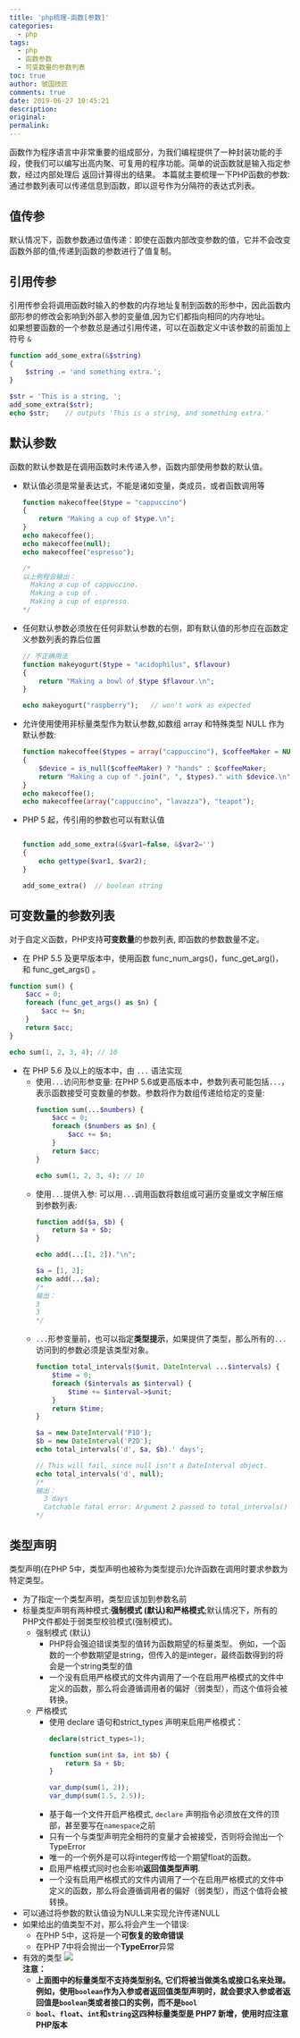 ```yaml
---
title: 'php梳理-函数[参数]'
categories:
  - php
tags:
  - php
  - 函数参数
  - 可变数量的参数列表
toc: true
author: 虢国技匠
comments: true
date: 2019-06-27 10:45:21
description:
original:
permalink:
---
```

函数作为程序语言中非常重要的组成部分，为我们编程提供了一种封装功能的手段，使我们可以编写出高内聚、可复用的程序功能。简单的说函数就是输入指定参数，经过内部处理后 返回计算得出的结果。 
本篇就主要梳理一下PHP函数的参数: 通过参数列表可以传递信息到函数，即以逗号作为分隔符的表达式列表。

<!-- more -->


## 值传参
默认情况下，函数参数通过值传递：即使在函数内部改变参数的值，它并不会改变函数外部的值;传递到函数的参数进行了值复制。

## 引用传参
引用传参会将调用函数时输入的参数的内存地址复制到函数的形参中，因此函数内部形参的修改会影响到外部入参的变量值,因为它们都指向相同的内存地址。      
如果想要函数的一个参数总是通过引用传递，可以在函数定义中该参数的前面加上符号 `&`

```php
function add_some_extra(&$string)
{
    $string .= 'and something extra.';
}

$str = 'This is a string, ';
add_some_extra($str);
echo $str;    // outputs 'This is a string, and something extra.'
```

## 默认参数
函数的默认参数是在调用函数时未传递入参，函数内部使用参数的默认值。
* 默认值必须是常量表达式，不能是诸如变量，类成员，或者函数调用等
  ```php
  function makecoffee($type = "cappuccino")
  {
      return "Making a cup of $type.\n";
  }
  echo makecoffee();
  echo makecoffee(null);
  echo makecoffee("espresso");

  /*
  以上例程会输出：
    Making a cup of cappuccino.
    Making a cup of .
    Making a cup of espresso.
  */
  ```
* 任何默认参数必须放在任何非默认参数的右侧，即有默认值的形参应在函数定义参数列表的靠后位置
  ```php
  // 不正确用法
  function makeyogurt($type = "acidophilus", $flavour)
  {
      return "Making a bowl of $type $flavour.\n";
  }

  echo makeyogurt("raspberry");   // won't work as expected
  ```
* 允许使用使用非标量类型作为默认参数,如数组 array 和特殊类型 NULL 作为默认参数:
  ```php
  function makecoffee($types = array("cappuccino"), $coffeeMaker = NULL)
  {
      $device = is_null($coffeeMaker) ? "hands" : $coffeeMaker;
      return "Making a cup of ".join(", ", $types)." with $device.\n";
  }
  echo makecoffee();
  echo makecoffee(array("cappuccino", "lavazza"), "teapot");
  ```
* PHP 5 起，传引用的参数也可以有默认值
  ```php

  function add_some_extra(&$var1=false, &$var2='')
  {
      echo gettype($var1, $var2);
  }

  add_some_extra()  // boolean string
  ```


## 可变数量的参数列表
对于自定义函数，PHP支持**可变数量**的参数列表, 即函数的参数数量不定。
* 在 PHP 5.5 及更早版本中，使用函数 func_num_args()，func_get_arg()，和 func_get_args() 。
```php
function sum() {
    $acc = 0;
    foreach (func_get_args() as $n) {
        $acc += $n;
    }
    return $acc;
}

echo sum(1, 2, 3, 4); // 10
```
* 在 PHP 5.6 及以上的版本中，由 `...` 语法实现
  * 使用`...`访问形参变量: 在PHP 5.6或更高版本中，参数列表可能包括`...`，表示函数接受可变数量的参数。参数将作为数组传递给给定的变量:
    ```php
    function sum(...$numbers) {
        $acc = 0;
        foreach ($numbers as $n) {
            $acc += $n;
        }
        return $acc;
    }

    echo sum(1, 2, 3, 4); // 10
    ```
  * 使用`...`提供入参: 可以用`...`调用函数将数组或可遍历变量或文字解压缩到参数列表:
    ```php
    function add($a, $b) {
        return $a + $b;
    }

    echo add(...[1, 2])."\n";

    $a = [1, 2];
    echo add(...$a);
    /*
    输出：
    3
    3
    */
    ```
  * `...`形参变量前，也可以指定**类型提示**，如果提供了类型，那么所有的`...`访问到的参数必须是该类型对象。
    ```php
    function total_intervals($unit, DateInterval ...$intervals) {
        $time = 0;
        foreach ($intervals as $interval) {
            $time += $interval->$unit;
        }
        return $time;
    }

    $a = new DateInterval('P1D');
    $b = new DateInterval('P2D');
    echo total_intervals('d', $a, $b).' days';

    // This will fail, since null isn't a DateInterval object.
    echo total_intervals('d', null);
    /*
    输出：
      3 days
      Catchable fatal error: Argument 2 passed to total_intervals() must be an instance of DateInterval, null given, called in - on line 14 and defined in - on line 2
    */
    ```

## 类型声明
类型声明(在PHP 5中，类型声明也被称为类型提示)允许函数在调用时要求参数为特定类型。 

* 为了指定一个类型声明，类型应该加到参数名前
* 标量类型声明有两种模式:**强制模式 (默认)**和**严格模式**;默认情况下，所有的PHP文件都处于弱类型校验模式(强制模式)。
  * 强制模式 (默认) 
    * PHP将会强迫错误类型的值转为函数期望的标量类型。 例如，一个函数的一个参数期望是string，但传入的是integer，最终函数得到的将会是一个string类型的值
    * 一个没有启用严格模式的文件内调用了一个在启用严格模式的文件中定义的函数，那么将会遵循调用者的偏好（弱类型），而这个值将会被转换。 
  * 严格模式
    * 使用 declare 语句和strict_types 声明来启用严格模式：
      ```php
      declare(strict_types=1);

      function sum(int $a, int $b) {
          return $a + $b;
      }

      var_dump(sum(1, 2));
      var_dump(sum(1.5, 2.5));
      ``` 
    * 基于每一个文件开启严格模式, `declare` 声明指令必须放在文件的顶部，甚至要写在`namespace`之前
    * 只有一个与类型声明完全相符的变量才会被接受，否则将会抛出一个TypeError
    * 唯一的一个例外是可以将integer传给一个期望float的函数。
    * 启用严格模式同时也会影响**返回值类型声明**.
    * 一个没有启用严格模式的文件内调用了一个在启用严格模式的文件中定义的函数，那么将会遵循调用者的偏好（弱类型），而这个值将会被转换。
* 可以通过将参数的默认值设为NULL来实现允许传递NULL
* 如果给出的值类型不对，那么将会产生一个错误:
  * 在PHP 5中，这将是一个**可恢复的致命错误**
  * 在PHP 7中将会抛出一个**TypeError**异常
* 有效的类型
  ![](/images/php/man/2.png)  
  **注意：**
  * **上面图中的标量类型不支持类型别名, 它们将被当做类名或接口名来处理。例如，使用`boolean`作为入参或者返回值类型声明时，就会要求入参或者返回值是`boolean`类或者接口的实例，而不是`bool`**
  * **`bool`、`float`、`int`和`string`这四种标量类型是 PHP7 新增，使用时应注意PHP版本**